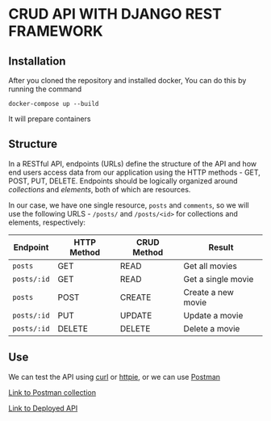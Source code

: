 # CRUD API WITH DJANGO REST FRAMEWORK

## Installation
After you cloned the repository and installed docker,
You can do this by running the command
```
docker-compose up --build
```
It will prepare containers

## Structure
In a RESTful API, endpoints (URLs) define the structure of the API and how end users access data from our application using the HTTP methods - GET, POST, PUT, DELETE. Endpoints should be logically organized around _collections_ and _elements_, both of which are resources.

In our case, we have one single resource, `posts` and `comments`, so we will use the following URLS - `/posts/` and `/posts/<id>` for collections and elements, respectively:

Endpoint |HTTP Method | CRUD Method | Result
-- | -- |-- |--
`posts` | GET | READ | Get all movies
`posts/:id` | GET | READ | Get a single movie
`posts`| POST | CREATE | Create a new movie
`posts/:id` | PUT | UPDATE | Update a movie
`posts/:id` | DELETE | DELETE | Delete a movie

## Use
We can test the API using [curl](https://curl.haxx.se/) or [httpie](https://github.com/jakubroztocil/httpie#installation), or we can use [Postman](https://www.postman.com/)

[Link to Postman collection](https://solar-shuttle-540014.postman.co/workspace/673ad0b5-f79d-4d26-aca9-e37a9e6947af)

[Link to Deployed API](http://64.225.98.124:8030/api/v1)

